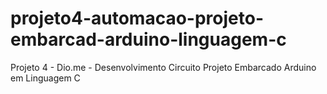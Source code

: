 # projeto4-automacao-projeto-embarcad-arduino-linguagem-c
Projeto 4 - Dio.me - Desenvolvimento Circuito Projeto Embarcado Arduino em Linguagem C
